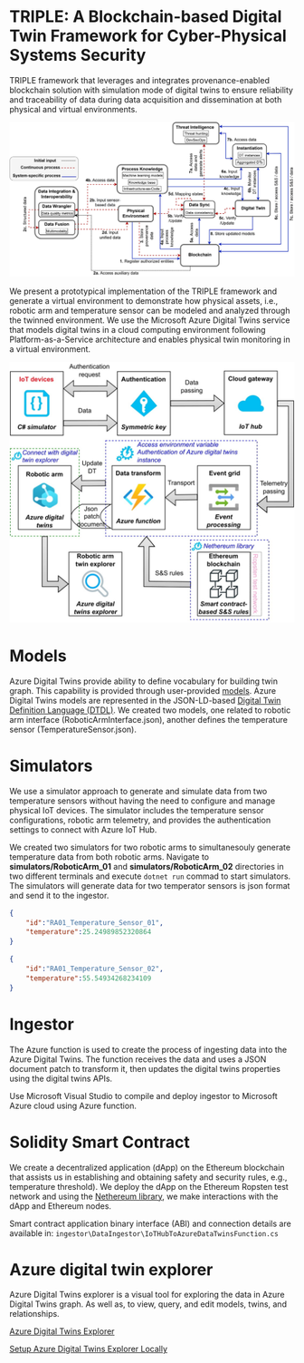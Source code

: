 # TRIPLE: A Blockchain-based Digital Twin Framework for Cyber-Physical Systems Security
TRIPLE framework that leverages and integrates provenance-enabled blockchain solution with simulation mode of digital twins to ensure reliability and traceability of data during data acquisition and dissemination at both physical and virtual environments.

<img src="TRIPLE_framework.jpg" width="600" alt="Overview of the TRusted and Intelligent cyber-PhysicaL systEm (TRIPLE) framework" title="Overview of the TRusted and Intelligent cyber-PhysicaL systEm (TRIPLE) framework"/>

We present a prototypical implementation
of the TRIPLE framework and generate a virtual environment to demonstrate how physical assets, i.e., robotic arm and temperature sensor can be modeled and analyzed through the twinned environment. We use the Microsoft Azure Digital Twins service that models digital twins in a cloud computing environment following Platform-as-a-Service architecture and enables physical twin monitoring in a virtual environment. 

<img src="ADT_architecture.jpg" width="600" alt="Overview of robotic arms’ digital twins architecture realized with Microsoft Azure" title="Overview of robotic arms’ digital twins architecture realized with Microsoft Azure"/>

# Models
Azure Digital Twins provide ability to define vocabulary for building twin graph. This capability is provided through user-provided [models](https://learn.microsoft.com/en-us/azure/digital-twins/concepts-models). Azure Digital Twins models are represented in the JSON-LD-based [Digital Twin Definition Language (DTDL)](https://marketplace.visualstudio.com/items?itemName=vsciot-vscode.vscode-dtdl). We created two models, one related to robotic arm interface (RoboticArmInterface.json), another defines the temperature sensor (TemperatureSensor.json).


# Simulators
We use a simulator approach to generate and simulate data from two temperature sensors without having the need to configure and manage physical IoT devices. The simulator includes the temperature sensor configurations, robotic arm telemetry, and provides the authentication settings to connect with Azure IoT Hub.

We created two simulators for two robotic arms to simultanesouly generate temperature data from both robotic arms. Navigate to **simulators/RoboticArm_01** and **simulators/RoboticArm_02** directories in two different terminals and execute ```dotnet run``` commad to start simulators. The simulators will generate data for two temperator sensors is json format and send it to the ingestor.
```json
{
    "id":"RA01_Temperature_Sensor_01",
    "temperature":25.24989852320864
}
```
```json
{
    "id":"RA01_Temperature_Sensor_02",
    "temperature":55.54934268234109
}
```

# Ingestor
The Azure function is used to create the process of ingesting data into the Azure Digital Twins. The function receives the data and uses a JSON document patch to transform it, then updates the digital twins properties using the digital twins APIs.

Use Microsoft Visual Studio to compile and deploy ingestor to Microsoft Azure cloud using Azure function.

# Solidity Smart Contract
We create a decentralized application (dApp) on the Ethereum blockchain that assists us in establishing and obtaining safety and security rules, e.g., temperature threshold). We deploy the dApp on the Ethereum Ropsten test network and using the [Nethereum library](http://docs.nethereum.com/en/latest/), we make interactions with the dApp and Ethereum nodes.

Smart contract application binary interface (ABI) and connection details are available in: ```ingestor\DataIngestor\IoTHubToAzureDataTwinsFunction.cs```

# Azure digital twin explorer
Azure Digital Twins explorer is a visual tool for exploring the data in Azure Digital Twins graph. As well as, to view, query, and edit models, twins, and relationships. 

[Azure Digital Twins Explorer](https://learn.microsoft.com/en-us/azure/digital-twins/concepts-azure-digital-twins-explorer)

[Setup Azure Digital Twins Explorer Locally](https://learn.microsoft.com/en-us/samples/azure-samples/digital-twins-explorer/digital-twins-explorer)

